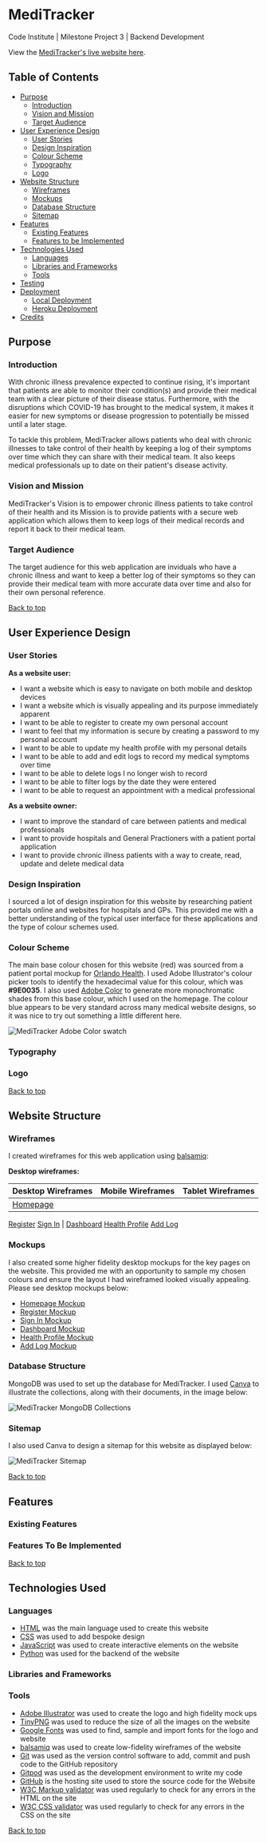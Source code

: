 # MediTracker

Code Institute | Milestone Project 3 | Backend Development

View the [MediTracker's live website here]().

## Table of Contents

* [Purpose](#Purpose)
    * [Introduction](#Introduction)
    * [Vision and Mission](#Vision-and-Mission)
    * [Target Audience](#Target-Audience)
* [User Experience Design](#User-Experience-Design)
    * [User Stories](#User-Stories)
    * [Design Inspiration](#Design-Inspiration)
    * [Colour Scheme](#Colour-Scheme)
    * [Typography](#Typography)
    * [Logo](#Logo)
* [Website Structure](#Website-Structure)
    * [Wireframes](#Wireframes)
    * [Mockups](#Mockups)
    * [Database Structure](#Database-Structure)
    * [Sitemap](#Sitemap)
* [Features](#features)
    * [Existing Features](#Existing-Features)
    * [Features to be Implemented](#Features-to-be-Implemented)
* [Technologies Used](#technologies-used)
    * [Languages](#Languages)
    * [Libraries and Frameworks](#Libraries-and-Frameworks)
    * [Tools](#Tools)
* [Testing](#Testing)
* [Deployment](#deployment)
    * [Local Deployment](#Local-Deployment)
    * [Heroku Deployment](#Heroku-Deployment)
* [Credits](#credits)


## Purpose

### Introduction
With chronic illness prevalence expected to continue rising, it's important that patients are able to monitor their condition(s) and provide their medical team with a clear picture of their disease status. Furthermore, with the disruptions which COVID-19 has brought to the medical system, it makes it easier for new symptoms or disease progression to potentially be missed until a later stage. 

To tackle this problem, MediTracker allows patients who deal with chronic illnesses to take control of their health by keeping a log of their symptoms over time which they can share with their medical team. It also keeps medical professionals up to date on their patient's disease activity. 

### Vision and Mission
MediTracker's Vision is to empower chronic illness patients to take control of their health and its Mission is to provide patients with a secure web application which allows them to keep logs of their medical records and report it back to their medical team. 

### Target Audience
The target audience for this web application are inviduals who have a chronic illness and want to keep a better log of their symptoms so they can provide their medical team with more accurate data over time and also for their own personal reference.

[Back to top](#Table-of-Contents)

## User Experience Design

### User Stories

**As a website user:**
* I want a website which is easy to navigate on both mobile and desktop devices
* I want a website which is visually appealing and its purpose immediately apparent
* I want to be able to register to create my own personal account
* I want to feel that my information is secure by creating a password to my personal account
* I want to be able to update my health profile with my personal details
* I want to be able to add and edit logs to record my medical symptoms over time
* I want to be able to delete logs I no longer wish to record
* I want to be able to filter logs by the date they were entered
* I want to be able to request an appointment with a medical professional

**As a website owner:**
* I want to improve the standard of care between patients and medical professionals
* I want to provide hospitals and General Practioners with a patient portal application
* I want to provide chronic illness patients with a way to create, read, update and delete medical data

### Design Inspiration
I sourced a lot of design inspiration for this website by researching patient portals online and websites for hospitals and GPs. This provided me with a better understanding of the typical user interface for these applications and the type of colour schemes used.

### Colour Scheme
The main base colour chosen for this website (red) was sourced from a patient portal mockup for [Orlando Health](http://struongux.com/ohealth.html). I used Adobe Illustrator's colour picker tools to identify the hexadecimal value for this colour, which was **#9E0035**. I also used [Adobe Color](https://color.adobe.com/create/color-wheel) to generate more monochromatic shades from this base colour, which I used on the homepage. The colour blue appears to be very standard across many medical website designs, so it was nice to try out something a little different here.

<img src="images/readme/adobe-color.png" alt="MediTracker Adobe Color swatch">

### Typography

### Logo

[Back to top](#Table-of-Contents)

## Website Structure

### Wireframes

I created wireframes for this web application using [balsamiq](https://balsamiq.com/wireframes/):

**Desktop wireframes:**

Desktop Wireframes | Mobile Wireframes | Tablet Wireframes
------------------ | ------------------ | ----------------
[Homepage](images/readme/homepage-desktop-wireframe.png) | 
[Register](images/readme/register-desktop-wireframe.png)
[Sign In](images/readme/signin-desktop-wireframe.png) | 
[Dashboard](images/readme/dashboard-desktop-wireframe.png)
[Health Profile](images/readme/edit-profile-desktop-wireframe.png)
[Add Log](images/readme/add-log-desktop-wireframe.png)

### Mockups
I also created some higher fidelity desktop mockups for the key pages on the website. This provided me with an opportunity to sample my chosen colours and ensure the layout I had wireframed looked visually appealing. Please see desktop mockups below:

* [Homepage Mockup](images/readme/homepage-mockup.png)
* [Register Mockup](images/readme/register-mockup.png)
* [Sign In Mockup](images/readme/sign-in-mockup.png)
* [Dashboard Mockup](images/readme/dashboard-mockup.png)
* [Health Profile Mockup](images/readme/health-profile-mockup.png)
* [Add Log Mockup](images/readme/add-log-mockup.png)

### Database Structure

MongoDB was used to set up the database for MediTracker. I used [Canva](www.canva.com) to illustrate the collections, along with their documents, in the image below:

<img src="images/readme/meditracker-database.png" alt="MediTracker MongoDB Collections">

### Sitemap

I also used Canva to design a sitemap for this website as displayed below:

<img src="images/readme/meditracker-sitemap.png" alt="MediTracker Sitemap">

[Back to top](#Table-of-Contents)

## Features

### Existing Features

### Features To Be Implemented

[Back to top](#Table-of-Contents)

## Technologies Used

### Languages
* [HTML]() was the main language used to create this website
* [CSS]() was used to add bespoke design
* [JavaScript]() was used to create interactive elements on the website
* [Python]() was used for the backend of the website

### Libraries and Frameworks

### Tools
* [Adobe Illustrator](https://www.adobe.com/ie/products/illustrator.html) was used to create the logo and high fidelity mock ups
* [TinyPNG](https://tinypng.com/) was used to reduce the size of all the images on the website
* [Google Fonts](https://fonts.google.com/) was used to find, sample and import fonts for the logo and website
* [balsamiq](https://balsamiq.com/wireframes/) was used to create low-fidelity wireframes of the website
* [Git](https://git-scm.com/) was used as the version control software to add, commit and push code to the GitHub repository
* [Gitpod](https://gitpod.io/) was used as the development environment to write my code
* [GitHub](https://github.com/) is the hosting site used to store the source code for the Website
* [W3C Markup validator](https://validator.w3.org/) was used regularly to check for any errors in the HTML on the site
* [W3C CSS validator](https://jigsaw.w3.org/css-validator/) was used regularly to check for any errors in the CSS on the site

[Back to top](#Table-of-Contents)